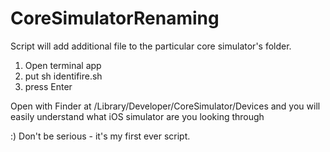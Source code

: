 CoreSimulatorRenaming
=====================

Script will add additional file to the particular core simulator's folder.

1. Open terminal app
2. put sh identifire.sh
3. press Enter

Open with Finder at /Library/Developer/CoreSimulator/Devices and you will easily understand what iOS simulator are you looking through

:) Don't be serious - it's my first ever script.
